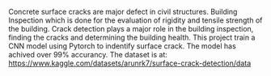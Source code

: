 Concrete surface cracks are major defect in civil structures. Building Inspection which is done for the evaluation of rigidity and tensile strength of the building. Crack detection plays a major role in the building inspection, finding the cracks and determining the building health. This project train a CNN model using Pytorch to indentify surface crack. The model has achived over 99% accurancy. The dataset is at: https://www.kaggle.com/datasets/arunrk7/surface-crack-detection/data

